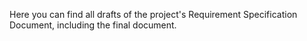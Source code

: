 Here you can find all drafts of the project's Requirement Specification Document, including the final document.
